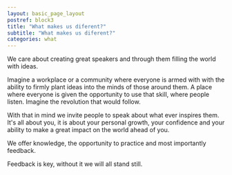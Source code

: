 ```yaml
---
layout: basic_page_layout
postref: block3
title: "What makes us diferent?"
subtitle: "What makes us diferent?"
categories: what
---
```


We care about creating great speakers and through them filling the world with ideas.

Imagine a workplace or a community where everyone is armed with with the ability to firmly plant ideas into the minds of those around them. A place where everyone is given the opportunity to use that skill, where people listen. Imagine the revolution that would follow.

With that in mind we invite people to speak about what ever inspires them. It's all about you, it is about your personal growth, your confidence and your ability to make a great impact on the world ahead of you.

We offer knowledge, the opportunity to practice and most importantly feedback.

Feedback is key, without it we will all stand still.
